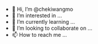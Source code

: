 - 👋 Hi, I’m @chekiwangmo
- 👀 I’m interested in ...
- 🌱 I’m currently learning ...
- 💞️ I’m looking to collaborate on ...
- 📫 How to reach me ...

<!---
chekiwangmo/chekiwangmo is a ✨ special ✨ repository because its `README.md` (this file) appears on your GitHub profile.
You can click the Preview link to take a look at your changes.
--->
